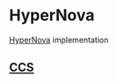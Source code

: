 # HyperNova
[HyperNova](https://eprint.iacr.org/2023/573.pdf) implementation

## [CCS](https://eprint.iacr.org/2023/552.pdf)

